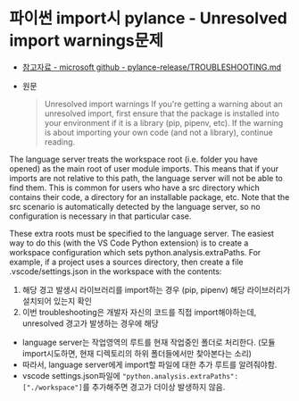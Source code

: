 # 파이썬 import시 pylance - Unresolved import warnings문제

- [참고자료 - microsoft github - pylance-release/TROUBLESHOOTING.md](https://github.com/microsoft/pylance-release/blob/main/TROUBLESHOOTING.md#unresolved-import-warnings)

- 원문
  > Unresolved import warnings
  > If you're getting a warning about an unresolved import, first ensure that the package is installed into your environment if it is a library (pip, pipenv, etc). If the warning is about importing your own code (and not a library), continue reading.

The language server treats the workspace root (i.e. folder you have opened) as the main root of user module imports. This means that if your imports are not relative to this path, the language server will not be able to find them. This is common for users who have a src directory which contains their code, a directory for an installable package, etc. Note that the src scenario is automatically detected by the language server, so no configuration is necessary in that particular case.

These extra roots must be specified to the language server. The easiest way to do this (with the VS Code Python extension) is to create a workspace configuration which sets python.analysis.extraPaths. For example, if a project uses a sources directory, then create a file .vscode/settings.json in the workspace with the contents:

1. 해당 경고 발생시 라이브러리를 import하는 경우 (pip, pipenv) 해당 라이브러리가 설치되어 있는지 확인
2. 이번 troubleshooting은 개발자 자신의 코드를 직접 import해야하는데, unresolved 경고가 발생하는 경우에 해당

- language server는 작업영역의 루트를 현재 작업중인 폴더로 처리한다. (모듈 import시도하면, 현재 디렉토리의 하위 폴더들에서만 찾아본다는 소리)
- 따라서, language server에게 import할 파일에 대한 추가 루트를 알려줘야함.
- vscode settings.json파일에 `"python.analysis.extraPaths": ["./workspace"]`를 추가해주면 경고가 더이상 발생하지 않음.
